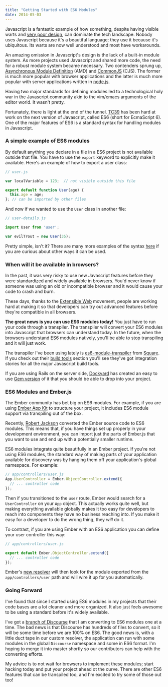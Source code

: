 ```yaml
---
title: "Getting Started with ES6 Modules"
date: 2014-05-03
---
```


Javascript is a fantastic example of how something, despite having visible warts
and [very poor design](http://www.2ality.com/2013/04/12quirks.html), can dominate the tech
landscape. Nobody uses Javascript because it's a beautiful language; they use it because it's
ubiquitous. Its warts are now well understood and most have workarounds.

An amazing omission in Javascript's design is the lack of a built-in module system. As
more projects used Javascript and shared more code, the need for a robust module system
became necessary. Two contenders sprung up, [Asynchronous Module Definition](https://github.com/amdjs/amdjs-api/wiki/AMD) (AMD)
and [CommonJS](http://wiki.commonjs.org/wiki/CommonJS) (CJS). The former is much more popular with
browser applications and the latter is much more popular with server applications written
in [node.js](http://nodejs.org).

Having two major standards for defining modules led to a technological holy war in the
Javascript community akin to the vim/emacs arguments of the editor world. It wasn't pretty.

Fortunately, there is light at the end of the tunnel. [TC39](http://www.ecma-international.org/memento/TC39.htm)
has been hard at work on the next version of Javascript, called ES6 (short for EcmaScript 6).
One of the major features of ES6 is a standard syntax for handling modules in Javascript.

### A simple example of ES6 modules

By default anything you declare in a file in a ES6 project is not available outside that
file. You have to use the `export` keyword to explicitly make it available. Here's an example of how to export a user class:

```javascript
// user.js

var localVariable = 123;  // not visible outside this file

export default function User(age) {
  this.age = age;
}; // can be imported by other files
```

And now if we wanted to use the `User` class in another file:

```javascript
// user-details.js

import User from 'user';

var evilTrout = new User(35);
```

Pretty simple, isn't it? There are many more examples of the syntax [here](http://wiki.ecmascript.org/doku.php?id=harmony:modules_examples)
if you are curious about other ways it can be used.

### When will it be available in browsers?

In the past, it was very risky to use new Javascript features before they were
standardized and widely available in browsers. You'd never know if someone was
using an old or incompatible browser and it would cause your code to crash and
burn.

These days, thanks to the [Extensible Web](http://extensiblewebmanifesto.org/) movement,
people are working hard at making it so that developers can try out advanced features
before they're compatible in all browsers.

**The great news is you can use ES6 modules today!** You just have to run your code
through a transpiler. The transpiler will convert your ES6 modules into
Javascript that browsers can understand today. In the future, when the browsers
understand ES6 modules natively, you'll be able to stop transpiling and it will
just work.

The transpiler I've been using lately is [es6-module-transpiler](https://github.com/square/es6-module-transpiler)
from [Square](https://squareup.com). If you check out their [build tools](https://github.com/square/es6-module-transpiler#build-tools)
section you'll see they've got integration stories for all the major Javascript build tools.

If you are using Rails on the server side, [Dockyard](http://dockyard.com/) has created an easy to use [Gem
version](https://github.com/dockyard/es6_module_transpiler-rails) of it that you should
be able to drop into your project.


### ES6 Modules and Ember.js

The Ember community has bet big on ES6 modules. For example, if you are using
[Ember App Kit](https://github.com/stefanpenner/ember-app-kit) to structure your project,
it includes ES6 module support via transpiling out of the box.

Recently, [Robert Jackson](https://twitter.com/rwjblue) converted the
Ember source code to ES6 modules. This means that, if you have things set up properly
in your development environment, you can import just the parts of Ember.js that you want
to use and end up with a potentially smaller runtime.

ES6 modules integrate quite beautifully in an Ember project. If you're not using ES6 modules,
the standard way of making parts of your application available for discovery was by hanging
them off your application's global namespace. For example:

```javascript
// app/controllers/user.js
App.UserController = Ember.ObjectController.extend({
  // ... controller code
});
```

Then if you transitioned to the `user` route, Ember would search for a `UserController` on
your `App` object. This actually works quite well, but making everything available
globally makes it too easy for developers to reach into components they have no
business reaching into. If you make it easy for a developer to do the
wrong thing, they *will* do it.

To contrast, if you are using Ember with an ES6 application you can define your
user controller this way:

```javascript
// app/controllers/user.js

export default Ember.ObjectController.extend({
  // ... controller code
});
```

Ember's [new resolver](https://github.com/stefanpenner/ember-jj-abrams-resolver) will
then look for the module exported from the `app/controllers/user` path and will wire
it up for you automatically.

### Going Forward

I've found that since I started using ES6 modules in my projects that their code bases are a lot
cleaner and more organized. It also just feels awesome to be using a standard before
it's widely available.

I've got a [branch of Discourse](https://github.com/discourse/discourse/tree/es6)
that I am converting to ES6 modules one at a time. The bad news is that Discourse has
hundreds of files to convert, so it will be some time before we are 100% on ES6.
The good news is, with a little duct tape in our custom resolver, the application
can run with some modules in the global `Discourse` namespace and some in ES6
format. I'm hoping to merge it into master shortly so our contributors can
help with the converting efforts.

My advice is to not wait for browsers to implement these modules; start hacking
today and put your project ahead ot the curve. There are other ES6 features
that can be transpiled too, and I'm excited to try some of those out too!
